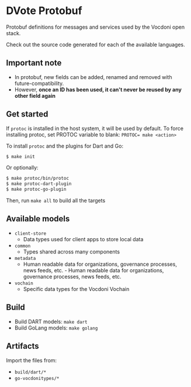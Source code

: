 # DVote Protobuf

Protobuf definitions for messages and services used by the Vocdoni open stack.

Check out the source code generated for each of the available languages.

## Important note

- In protobuf, new fields can be added, renamed and removed with future-compatibility.
- However, **once an ID has been used, it can't never be reused by any other field again**

## Get started

If `protoc` is installed in the host system, it will be used by default.
To force installing protoc, set PROTOC variable to blank: `PROTOC= make <action>`

To install `protoc` and the plugins for Dart and Go:

```sh
$ make init
```

Or optionally:

```sh
$ make protoc/bin/protoc
$ make protoc-dart-plugin
$ make protoc-go-plugin
```

Then, run `make all` to build all the targets

## Available models

- `client-store`
  - Data types used for client apps to store local data
- `common`
  - Types shared across many components
- `metadata`
  - Human readable data for organizations, governance processes, news feeds, etc.  - Human readable data for organizations, governance processes, news feeds, etc.
- `vochain`
  - Specific data types for the Vocdoni Vochain

## Build

+ Build DART models: `make dart`
+ Build GoLang models: `make golang`

## Artifacts

Import the files from:
- `build/dart/*`
- `go-vocdonitypes/*`
